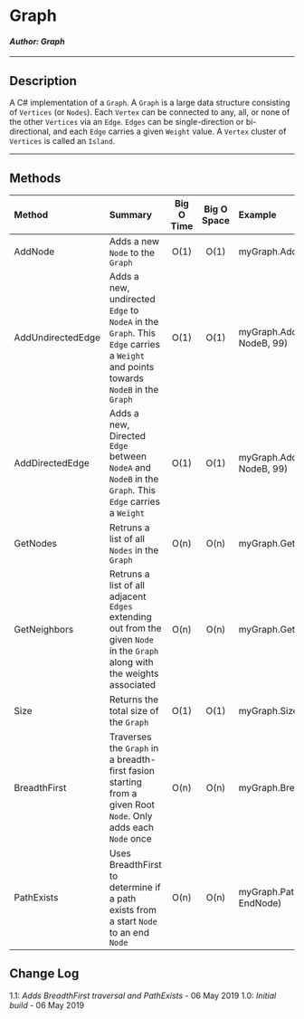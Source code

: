 # Graph
#### *Author: Graph*

------------------------------

## Description
A C# implementation of a `Graph`. A `Graph` is a large data structure consisting of `Vertices` (or `Nodes`).  Each `Vertex` can be connected to any, all, or none of the other `Vertices` via an `Edge`.  `Edges` can be single-direction or bi-directional, and each `Edge` carries a given `Weight` value.  A `Vertex` cluster of `Vertices` is called an `Island`.

------------------------------

## Methods

| Method | Summary | Big O Time | Big O Space | Example | 
| :----------- | :----------- | :-------------: | :-------------: | :----------- |
| AddNode | Adds a new `Node` to the `Graph` | O(1) | O(1) | myGraph.AddNode(99) |
| AddUndirectedEdge | Adds a new, undirected `Edge` to `NodeA` in the `Graph`.  This `Edge` carries a `Weight` and points towards `NodeB` in the `Graph` | O(1) | O(1) | myGraph.AddUndirectedEdge(NodeA, NodeB, 99) |
| AddDirectedEdge | Adds a new, Directed `Edge` between `NodeA` and `NodeB` in the `Graph`.  This `Edge` carries a `Weight` | O(1) | O(1) | myGraph.AddDirectedEdge(NodeA, NodeB, 99) |
| GetNodes | Retruns a list of all `Nodes` in the `Graph` | O(n) | O(n) | myGraph.GetNodes() |
| GetNeighbors | Retruns a list of all adjacent `Edges` extending out from the given `Node` in the `Graph` along with the weights associated | O(n) | O(n) | myGraph.GetNeighbors(Node) |
| Size | Returns the total size of the `Graph` | O(1) | O(1) | myGraph.Size() |
| BreadthFirst | Traverses the `Graph` in a breadth-first fasion starting from a given Root `Node`.  Only adds each `Node` once | O(n) | O(n) | myGraph.BreadthFirst(Root) |
| PathExists | Uses BreadthFirst to determine if a path exists from a start `Node` to an end `Node` | O(n) | O(n) | myGraph.PathExists(StartNode, EndNode) |


## Change Log
1.1: *Adds BreadthFirst traversal and PathExists* - 06 May 2019
1.0: *Initial build* - 06 May 2019
